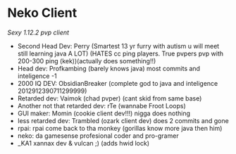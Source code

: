 # Neko Client

*Sexy 1.12.2 pvp client*
- Second Head Dev: Perry (Smartest 13 yr furry with autism u will meet still learning java A LOT) (HATES cc ping players. True pvpers pvp with 200-300 ping (kek))(actually does something!!)
- Head dev: Profkambing (barely knows java) most commits and inteligence -1
- 2000 IQ DEV: ObsidianBreaker (complete god to java and inteligence 2012912390711299999)
- Retarded dev: Vaimok (chad pvper) (cant skid from same base)
- Another not that retarded dev: rTe (wannabe Froot Loops)
- GUI maker: Momin (cookie client dev!!!) nigga does nothing
- less retarded dev: Trambled (ozark client dev) does 2 commits and gone
- rpai: rpai come back to tha monkey (gorillas know more java then him)
- neko: da gamesense profesional coder and pro-gramer
- _KA1 xannax dev & vulcan ;) (adds hwid lock)